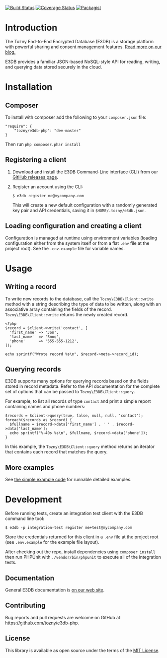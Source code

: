 [![Build Status][travis-image]][travis-url] [![Coverage Status][coveralls-image]][coveralls-url] [![Packagist][packagist-image]][packagist-url]

# Introduction

The Tozny End-to-End Encrypted Database (E3DB) is a storage platform with powerful sharing and consent management features.
[Read more on our blog.](https://tozny.com/blog/announcing-project-e3db-the-end-to-end-encrypted-database/)

E3DB provides a familiar JSON-based NoSQL-style API for reading, writing, and querying data stored securely in the cloud.

# Installation

## Composer

To install with composer add the following to your `composer.json` file:

```
"require": {
    "tozny/e3db-php": "dev-master"
}
```

Then run `php composer.phar install`

## Registering a client

1. Download and install the E3DB Command-Line interface (CLI) from our [GitHub releases page](https://github.com/tozny/e3db-go/releases).

2. Register an account using the CLI:

   ```shell
   $ e3db register me@mycompany.com
   ```

   This will create a new default configuration with a randomly
   generated key pair and API credentials, saving it in `$HOME/.tozny/e3db.json`.
   
## Loading configuration and creating a client

Configuration is managed at runtime using environment variables (loading configuration either from the system itself or from a flat `.env` file at the project root). See the `.env.example` file for variable names.

# Usage

## Writing a record

To write new records to the database, call the `Tozny\E3DB\Client::write` method with a string describing the type of data to be written, along with an associative array containing the fields of the record. `Tozny\E3DB\Client::write` returns the newly created record.

```
<?php
$record = $client->write('contact', [
  'first_name' => 'Jon',
  'last_name'  => 'Snoq',
  'phone'      => '555-555-1212',
]);

echo sprintf("Wrote record %s\n", $record->meta->record_id);
```

## Querying records

E3DB supports many options for querying records based on the fields stored in record metadata. Refer to the API documentation for the complete set of options that can be passed to `Tozny\E3DB\Client::query`.

For example, to list all records of type `contact` and print a simple report containing names and phone numbers:

```
$records = $client->query(true, false, null, null, 'contact');
foreach($records as $record) {
  $fullname = $record->data['first_name'] . ' ' . $record->data['last_name'];
  echo sprintf("%-40s %s\n", $fullname, $record->data['phone']);
}
```

In this example, the `Tozny\E3DB\Client::query` method returns an iterator that contains each record that matches the query.

## More examples

See [the simple example code](https://github.com/tozny/e3db-php/blob/master/examples/simple.php) for runnable detailed examples.

# Development

Before running tests, create an integration test client with the E3DB command line tool:

```
$ e3db -p integration-test register me+test@mycompany.com
```

Store the credentials returned for this client in a `.env` file at the project root (see `.env.example` for the example file layout).

After checking out the repo, install dependencies using `composer install` then run PHPUnit with `./vendor/bin/phpunit` to execute all of the integration tests.

## Documentation

General E3DB documentation is [on our web site](https://tozny.com/documentation/e3db/).

## Contributing

Bug reports and pull requests are welcome on GitHub at https://github.com/tozny/e3db-php.

## License

This library is available as open source under the terms of the [MIT License](http://opensource.org/licenses/MIT).

[packagist-image]: https://img.shields.io/packagist/dt/tozny/e3db-php.svg
[packagist-url]: https://packagist.org/packages/tozny/e3db-php
[travis-image]: https://travis-ci.org/tozny/e3db-php.svg?branch=master
[travis-url]: https://travis-ci.org/tozny/e3db-php
[coveralls-image]: https://coveralls.io/repos/github/tozny/e3db-php/badge.svg?branch=master
[coveralls-url]: https://coveralls.io/github/tozny/e3db-php